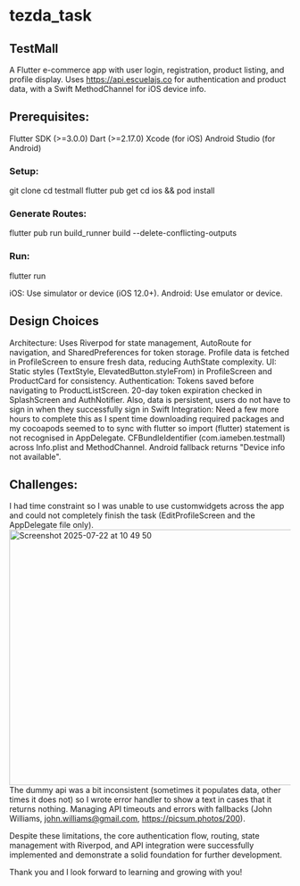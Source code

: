 # tezda_task

## TestMall

A Flutter e-commerce app with user login, registration, product listing, and profile display. Uses https://api.escuelajs.co for authentication and product data, with a Swift MethodChannel for iOS device info.


## Prerequisites:

Flutter SDK (>=3.0.0)
Dart (>=2.17.0)
Xcode (for iOS)
Android Studio (for Android)


### Setup:
git clone <repository-url>
cd testmall
flutter pub get
cd ios && pod install


### Generate Routes:
flutter pub run build_runner build --delete-conflicting-outputs


### Run:
flutter run


iOS: Use simulator or device (iOS 12.0+).
Android: Use emulator or device.



## Design Choices

Architecture: Uses Riverpod for state management, AutoRoute for navigation, and SharedPreferences for token storage. Profile data is fetched in ProfileScreen to ensure fresh data, reducing AuthState complexity.
UI: Static styles (TextStyle, ElevatedButton.styleFrom) in ProfileScreen and ProductCard for consistency.
Authentication: Tokens saved before navigating to ProductListScreen. 20-day token expiration checked in SplashScreen and AuthNotifier. Also, data is persistent, users do not have to sign in when they successfully sign in
Swift Integration: Need a few more hours to complete this as I spent time downloading required packages and my cocoapods seemed to to sync with flutter so import (flutter) statement is not recognised in AppDelegate.
CFBundleIdentifier (com.iameben.testmall) across Info.plist and MethodChannel. Android fallback returns "Device info not available".



## Challenges:
I had time constraint so I was unable to use customwidgets across the app and could not completely  finish the task (EditProfileScreen and the AppDelegate file only).
<img width="1313" height="458" alt="Screenshot 2025-07-22 at 10 49 50" src="https://github.com/user-attachments/assets/1f4ddec4-76f8-4415-bb49-003162d8f112" />
The dummy api was a bit inconsistent (sometimes it populates data, other times it does not) so I wrote error handler to show a text in cases that it returns nothing.
Managing API timeouts and errors with fallbacks (John Williams, john.williams@gmail.com, https://picsum.photos/200).

Despite these limitations, the core authentication flow, routing, state management with Riverpod, and API integration were successfully implemented and demonstrate a solid foundation for further development.

Thank you and I look forward to learning and growing with you!


